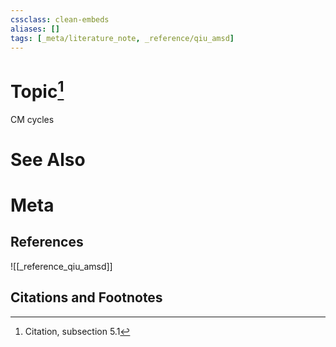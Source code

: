 ```yaml
---
cssclass: clean-embeds
aliases: []
tags: [_meta/literature_note, _reference/qiu_amsd]
---
```

# Topic[^1]
CM cycles

# See Also

# Meta
## References
![[_reference_qiu_amsd]]


## Citations and Footnotes
[^1]: Citation, subsection 5.1